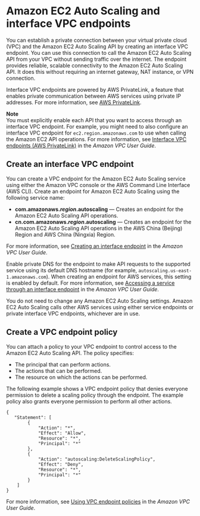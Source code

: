 # Amazon EC2 Auto Scaling and interface VPC endpoints<a name="ec2-auto-scaling-vpc-endpoints"></a>

You can establish a private connection between your virtual private cloud \(VPC\) and the Amazon EC2 Auto Scaling API by creating an interface VPC endpoint\. You can use this connection to call the Amazon EC2 Auto Scaling API from your VPC without sending traffic over the internet\. The endpoint provides reliable, scalable connectivity to the Amazon EC2 Auto Scaling API\. It does this without requiring an internet gateway, NAT instance, or VPN connection\. 

Interface VPC endpoints are powered by AWS PrivateLink, a feature that enables private communication between AWS services using private IP addresses\. For more information, see [AWS PrivateLink](https://aws.amazon.com/privatelink)\.

**Note**  
You must explicitly enable each API that you want to access through an interface VPC endpoint\. For example, you might need to also configure an interface VPC endpoint for `ec2.region.amazonaws.com` to use when calling the Amazon EC2 API operations\. For more information, see [Interface VPC endpoints \(AWS PrivateLink\)](https://docs.aws.amazon.com/vpc/latest/userguide/vpce-interface.html) in the *Amazon VPC User Guide*\.

## Create an interface VPC endpoint<a name="create-vpce-as"></a>

You can create a VPC endpoint for the Amazon EC2 Auto Scaling service using either the Amazon VPC console or the AWS Command Line Interface \(AWS CLI\)\. Create an endpoint for Amazon EC2 Auto Scaling using the following service name:
+ **com\.amazonaws\.*region*\.autoscaling** — Creates an endpoint for the Amazon EC2 Auto Scaling API operations\.
+ **cn\.com\.amazonaws\.*region*\.autoscaling** — Creates an endpoint for the Amazon EC2 Auto Scaling API operations in the AWS China \(Beijing\) Region and AWS China \(Ningxia\) Region\.

For more information, see [Creating an interface endpoint](https://docs.aws.amazon.com/vpc/latest/userguide/vpce-interface.html#create-interface-endpoint) in the *Amazon VPC User Guide*\. 

Enable private DNS for the endpoint to make API requests to the supported service using its default DNS hostname \(for example, `autoscaling.us-east-1.amazonaws.com`\)\. When creating an endpoint for AWS services, this setting is enabled by default\. For more information, see [Accessing a service through an interface endpoint](https://docs.aws.amazon.com/vpc/latest/userguide/vpce-interface.html#access-service-though-endpoint) in the *Amazon VPC User Guide*\. 

You do not need to change any Amazon EC2 Auto Scaling settings\. Amazon EC2 Auto Scaling calls other AWS services using either service endpoints or private interface VPC endpoints, whichever are in use\. 

## Create a VPC endpoint policy<a name="create-vpce-policy-as"></a>

You can attach a policy to your VPC endpoint to control access to the Amazon EC2 Auto Scaling API\. The policy specifies:
+ The principal that can perform actions\.
+ The actions that can be performed\.
+ The resource on which the actions can be performed\.

The following example shows a VPC endpoint policy that denies everyone permission to delete a scaling policy through the endpoint\. The example policy also grants everyone permission to perform all other actions\.

```
{
   "Statement": [
        {
            "Action": "*",
            "Effect": "Allow",
            "Resource": "*",
            "Principal": "*"
        },
        {
            "Action": "autoscaling:DeleteScalingPolicy",
            "Effect": "Deny",
            "Resource": "*",
            "Principal": "*"
        }
    ]
}
```

For more information, see [Using VPC endpoint policies](https://docs.aws.amazon.com/vpc/latest/userguide/vpc-endpoints-access.html#vpc-endpoint-policies) in the *Amazon VPC User Guide*\.
